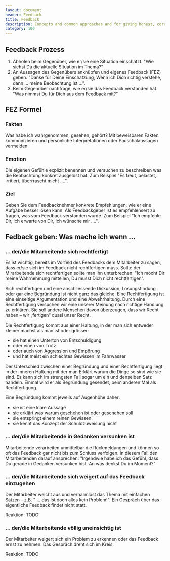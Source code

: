 ```yaml
---
layout: document
header: Feedback
title: Feedback
description: Concepts and common approaches and for giving honest, correct and fair feedback
category: 100
---
```


## Feedback Prozess

1. Abholen beim Gegenüber, wie er/sie eine Situation einschätzt. "Wie siehst Du die aktuelle Situation im Thema?"
2. An Aussagen des Gegenübers anknüpfen und eigenes Feedback (FEZ) geben. "Danke für Deine Einschätzung, Wenn ich Dich richtig verstehe, dann ... meine Beobachtung ist ...".
3. Beim Gegenüber nachfrage, wie er/sie das Feedback verstanden hat. "Was nimmst Du für Dich aus dem Feedback mit?"

## FEZ Formel

### Fakten

Was habe ich wahrgenommen, gesehen, gehört? Mit beweisbaren Fakten kommunizieren und persönliche Interpretationen oder Pauschalaussagen vermeiden.

### Emotion

Die eigenen Gefühle explizit benennen und versuchen zu beschreiben was die Beobachtung konkret ausgelöst hat. Zum Beispiel "Es freut, belastet, irritiert, überrrascht micht ....".

### Ziel

Geben Sie dem Feedbacknehmer konkrete Empfehlungen, wie er eine Aufgabe besser lösen kann. Als Feedbackgeber ist es empfehlensert zu fragen, was vom Feedback verstanden wurde. Zum Beispiel "Ich empfehle Dir, ich erwarte von Dir, Ich wünsche mir ....".

## Fedback geben: Was mache ich wenn ...

###  ... der/die Mitarbeitende sich rechtfertigt

Es ist wichtig, bereits im Vorfeld des Feedbacks dem Mitarbeiter zu sagen, dass er/sie sich im Feedback nicht rechtfertigen muss. Sollte der Mirarbeitende sich rechtfertigen sollte man ihn unterbrechen: "Ich möcht Dir meine Wahrnehmung mitteilen, Du musst Dich nicht rechtfertigen".

Sich rechtfertigen und eine anschliessende Diskussion, Lösungsfindung oder gar eine Begründung ist nicht ganz das gleiche. Eine Rechtfertigung ist eine einseitige Argumentation und eine Abwehrhaltung. Durch eine Rechtfertigung versuchen wir eine unserer Meinung nach richtige Handlung zu erklären. Sie soll andere Menschen davon überzeugen, dass wir Recht haben – wir „fertigen“ quasi unser Recht.

Die Rechtfertigung kommt aus einer Haltung, in der man sich entweder kleiner machst als man ist oder grösser:

* sie hat einen Unterton von Entschuldigung
* oder einen von Trotz
* oder auch von Aggression und Empörung
* und hat meist ein schlechtes Gewissen im Fahrwasser

Der Unterschied zwischen einer Begründung und einer Rechtfertigung liegt in der inneren Haltung mit der man Erklärt warum die Dinge so sind wie sie sind. Es kann sich im strengsten Fall sogar um ein und denselben Satz handeln. Einmal wird er als Begründung gesendet, beim anderen Mal als Rechtfertigung.

Eine Begründung kommt jeweils auf Augenhöhe daher:

* sie ist eine klare Aussage
* sie erklärt was warum geschehen ist oder geschehen soll
* sie entspringt einem reinen Gewissen
* sie kennt das Konzept der Schuldzuweisung nicht

### ... der/die Mitarbeitende in Gedanken versunken ist

Mitarbeitende verarbeiten unmittelbar die Rückmeldungen und können so oft das Feedback gar nicht bis zum Schluss verfolgen. In diesem Fall den Mitarbeitenden darauf ansprechen: "Irgendwie habe ich das Gefühl, dass Du gerade in Gedanken versunken bist. An was denkst Du im Moment?"

### ... der/die Mitarbeitende sich weigert auf das Feedback einzugehen

Der Mitarbeiter weicht aus und verharmlost das Thema mit einfachen Sätzen - z.B. " ... das ist doch alles kein Problem!". Ein Gespräch über das eigentliche Feedback findet nicht statt.

Reaktion: TODO

### ... der/die Mitarbeitende völlig uneinsichtig ist

Der Mitarbeiter weigert sich ein Problem zu erkennen oder das Feedback ernst zu nehmen. Das Gespräch dreht sich im Kreis.

Reaktion: TODO